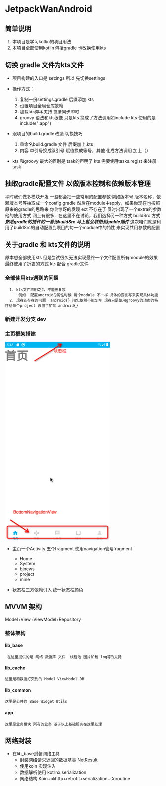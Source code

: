 # JetpackWanAndroid

## 简单说明

1. 本项目是学习kotlin的项目用法
2. 本项目全部使用kotlin 包括gradle 也改换使用kts

## 切换 gradle 文件为kts文件

- 项目构建的入口是 settings 所以 先切换settings
- 操作方式：
    1. 复制一份settings.gradle 后缀添加.kts
    2. 设置项目全局仓库依赖
    3. 加载kts脚本支持 直接同步即可
    4. groovy 语法和kts很像 只是kts 换成了方法调用如include kts 使用的是include(":app")
- 跟项目的build.gradle 改造 切换技巧
    1. 重命名build.gradle 文件 后缀加上.kts
    2. 内容 单引号换成双引号 赋值换成等号，其他 化成方法调用 加上（）

- kts 和groovy 最大的区别是 tsak的声明了 kts 需要使用tasks.regist 来注册task

## 抽取gradle配置文件 以做版本控制和依赖版本管理

平时我们做多模块开发 一般都会把一些常用的配置参数 例如版本号 版本名称，依赖版本号等抽取成一个config.gradle 然后在module中apply，如果你现在也按照原来的gradle的思路来
你会惊讶的发现 ext 不存在了 同时出现了一个extra的参数 他的使用方式 网上有很多，在这里不在讨论，我们选择另一种方式 buildSrc 方式
***熟悉gradle的插件的一看到buildSrc 马上就会联想到gralde插件***
这次咱们就是利用了buildSrc的自动配置到项目的每一个module中的特性 来实现共用参数的配置

## 关于gradle 和 kts文件的说明

原本想全部使用kts 但是尝试很久无法实现最终一个文件配置所有module的效果 最终使用了折衷的方式 kts 配合 gradle文件

### 全部使用kts遇到的问题

      1. kts文件声明之后 不能被复写
          例如  配置android的属性时候 每个module 不一样 具体的要复写来实现具体功能 
      2. 现在还存在的问题  android{} 闭包依然不能复写 现在只是使用groovy的动态的特性给每个project 设置了扩展 android{}

### 新建开发分支 dev

### 主页框架搭建

![](imgs/home_kj.png)

- 主页一个Activity 五个fragment 使用navigation管理fragment
    - Home
    - System
    - bjnews
    - project
    - mine

- 状态栏三方依赖引入 统一状态栏颜色

## MVVM 架构

Model+View+ViewModel+Repository

### 整体架构

#### lib_base

     在这里提供的是 网络 数据库 文件  线程池 图片加载 log等的支持

#### lib_cache

    这里是和数据打交到的 Model ViewModel DB

#### lib_common

    这里是公共的 Base Widget Utils

#### app

    这里是业务模块 所有的业务 基于以上基础服务在这里处理

## 网络封装

- 在lib_base封装网络工具
  - 封装网络请求返回的数据基类   NetResult
  - 使用koin 实现注入
  - 数据解析使用 kotlinx.serialization
  - 网络结构 Koin+okhttp+retrofit+serialization+Coroutine
  

      
      